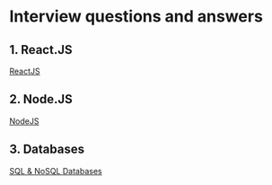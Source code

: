 # Interview questions and answers

## 1. React.JS
[ReactJS](ReactJS_All_Level.md)

## 2. Node.JS
[NodeJS](ReactJS_All_Level.md)

## 3. Databases
[SQL & NoSQL Databases](ReactJS_all_Level.md)

